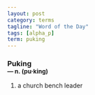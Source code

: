 ```yaml
---
layout: post
category: terms
tagline: "Word of the Day"
tags: [alpha_p]
term: puking
---
```


<h3>Puking<br/> <small>&mdash; n. (pu<span>&middot;</span>king)</small></h3>
<p><ol>
<li>a church bench leader</li>
</ol></p>
